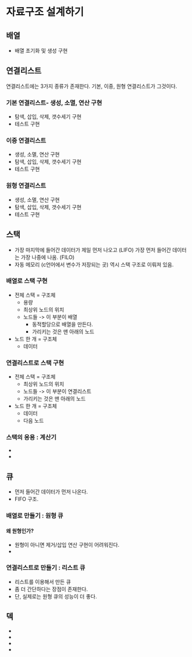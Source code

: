 # 자료구조 설계하기
## 배열
- 배열 초기화 및 생성 구현

## 연결리스트
연결리스트에는 3가지 종류가 존재한다.
기본, 이중, 원형 연결리스트가 그것이다.

### 기본 연결리스트- 생성, 소멸, 연산 구현 
- 탐색, 삽입, 삭제, 갯수세기 구현
- 테스트 구현

### 이중 연결리스트
- 생성, 소멸, 연산 구현
- 탐색, 삽입, 삭제, 갯수세기 구현
- 테스트 구현

### 원형 연결리스트
- 생성, 소멸, 연산 구현
- 탐색, 삽입, 삭제, 갯수세기 구현
- 테스트 구현

## 스택
- 가장 마지막에 들어간 데이터가 제일 먼저 나오고 (LIFO) 가장 먼저 들어간 데이터는 가장 나중에 나옴. (FILO)
- 자동 메모리 (c언어에서 변수가 저장되는 곳) 역시 스택 구조로 이뤄져 있음.

### 배열로 스택 구현
* 전체 스택 = 구조체
    * 용량
    * 최상위 노드의 위치
    * 노드들 -> 이 부분이 배열
        * 동적할당으로 배열을 만든다.
        * 가리키는 것은 맨 아래의 노드
* 노드 한 개 = 구조체
    * 데이터

### 연결리스트로 스택 구현
* 전체 스택 = 구조체
    * 최상위 노드의 위치
    * 노드들 -> 이 부분이 연결리스트
    * 가리키는 것은 맨 아래의 노드
* 노드 한 개 = 구조체
    * 데이터
    * 다음 노드

### 스택의 응용 : 계산기
- 
- 

## 큐
* 먼저 들어간 데이터가 먼저 나온다. 
* FIFO 구조.

### 배열로 만들기 : 원형 큐
#### 왜 원형인가?
* 원형이 아니면 제거/삽입 연산 구현이 어려워진다.
* 




### 연결리스트로 만들기 : 리스트 큐
* 리스트를 이용해서 만든 큐
* 좀 더 간단하다는 장점이 존재한다.
* 단, 실제로는 원형 큐의 성능이 더 좋다.


## 덱
-
-
-
-
